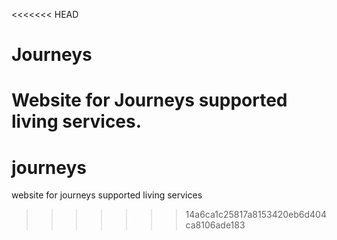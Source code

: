 <<<<<<< HEAD
# Journeys
Website for Journeys supported living services.
=======
# journeys
website for journeys supported living services
>>>>>>> 14a6ca1c25817a8153420eb6d404ca8106ade183
